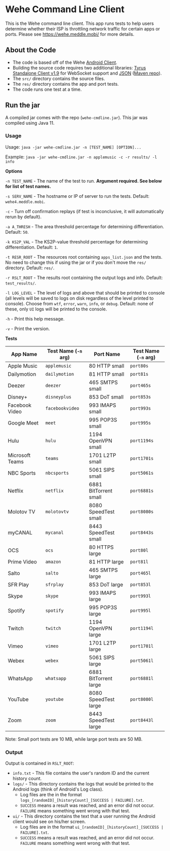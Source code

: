 # Wehe Command Line Client

This is the Wehe command line client. This app runs tests to help users determine whether their ISP is throttling network traffic for certain apps or ports. Please see https://wehe.meddle.mobi/ for more details.

## About the Code

* The code is based off of the Wehe [Android Client](https://github.com/NEU-SNS/wehe-android). 
* Building the source code requires two additional libraries: [Tyrus Standalone Client v1.9](https://mvnrepository.com/artifact/org.glassfish.tyrus.bundles/tyrus-standalone-client/1.9) for WebSocket support and [JSON](https://github.com/stleary/JSON-java) ([Maven repo](https://mvnrepository.com/artifact/org.json/json/20201115)).
* The `src/` directory contains the source files.
* The `res/` directory contains the app and port tests.
* The code runs one test at a time.

## Run the jar

A compiled jar comes with the repo (`wehe-cmdline.jar`). This jar was compiled using Java 11.

### Usage

Usage: `java -jar wehe-cmdline.jar -n [TEST_NAME] [OPTION]...`

Example: `java -jar wehe-cmdline.jar -n applemusic -c -r results/ -l info`

**Options**

`-n TEST_NAME` - The name of the test to run. **Argument required. See below for list of test names.**

`-s SERV_NAME` - The hostname or IP of server to run the tests. Default: `wehe4.meddle.mobi`.

`-c` - Turn off confirmation replays (if test is inconclusive, it will automatically rerun by default).

`-a A_THRESH` - The area threshold percentage for determining differentiation. Default: `50`.

`-k KS2P_VAL` - The KS2P-value threshold percentage for determining differentiation. Default: `1`.

`-t RESR_ROOT` - The resources root containing `apps_list.json` and the tests. No need to change this if using the jar or if you don't move the `res/` directory. Default: `res/`.

`-r RSLT_ROOT` - The results root containing the output logs and info. Default: `test_results/`.

`-l LOG_LEVEL` - The level of logs and above that should be printed to console (all levels will be saved to logs on disk regardless of the level printed to console). Choose from `wtf`, `error`, `warn`, `info`, or `debug`. Default: none of these, only `UI` logs will be printed to the console.

`-h` - Print this help message.

`-v` - Print the version.

**Tests**

| App Name        | Test Name (`-n` arg) | Port Name             | Test Name (`-n` arg) |
|-----------------|----------------------|-----------------------|----------------------|
| Apple Music     | `applemusic`         | 80 HTTP small         | `port80s`            |
| Dailymotion     | `dailymotion`        | 81 HTTP small         | `port81s`            |
| Deezer          | `deezer`             | 465 SMTPS small       | `port465s`           |
| Disney+         | `disneyplus`         | 853 DoT small         | `port853s`           |
| Facebook Video  | `facebookvideo`      | 993 IMAPS small       | `port993s`           |
| Google Meet     | `meet`               | 995 POP3S small       | `port995s`           |
| Hulu            | `hulu`               | 1194 OpenVPN small    | `port1194s`          |
| Microsoft Teams | `teams`              | 1701 L2TP small       | `port1701s`          |
| NBC Sports      | `nbcsports`          | 5061 SIPS small       | `port5061s`          |
| Netflix         | `netflix`            | 6881 BitTorrent small | `port6881s`          |
| Molotov TV      | `molotovtv`          | 8080 SpeedTest small  | `port8080s`          |
| myCANAL         | `mycanal`            | 8443 SpeedTest small  | `port8443s`          |
| OCS             | `ocs`                | 80 HTTPS large        | `port80l`            |
| Prime Video     | `amazon`             | 81 HTTP large         | `port81l`            |
| Salto           | `salto`              | 465 SMTPS large       | `port465l`           |
| SFR Play        | `sfrplay`            | 853 DoT large         | `port853l`           |
| Skype           | `skype`              | 993 IMAPS large       | `port993l`           |
| Spotify         | `spotify`            | 995 POP3S large       | `port995l`           |
| Twitch          | `twitch`             | 1194 OpenVPN large    | `port1194l`          |
| Vimeo           | `vimeo`              | 1701 L2TP large       | `port1701l`          |
| Webex           | `webex`              | 5061 SIPS large       | `port5061l`          |
| WhatsApp        | `whatsapp`           | 6881 BitTorrent large | `port6881l`          |
| YouTube         | `youtube`            | 8080 SpeedTest large  | `port8080l`          |
| Zoom            | `zoom`               | 8443 SpeedTest large  | `port8443l`          |

Note: Small port tests are 10 MB, while large port tests are 50 MB.

### Output

Output is contained in `RSLT_ROOT`:

* `info.txt` - This file contains the user's random ID and the current history count.
* `logs/` - This directory contains the logs that would be printed to the Android logs (think of Android's Log class).
  * Log files are the in the format `logs_[randomID]_[historyCount]_[SUCCESS | FAILURE].txt`.
  * `SUCCESS` means a result was reached, and an error did not occur. `FAILURE` means something went wrong with that test.
* `ui/` - This directory contains the text that a user running the Android client would see on his/her screen.
  * Log files are in the format `ui_[randomID]_[historyCount]_[SUCCESS | FAILURE].txt`.
  * `SUCCESS` means a result was reached, and an error did not occur. `FAILURE` means something went wrong with that test.
